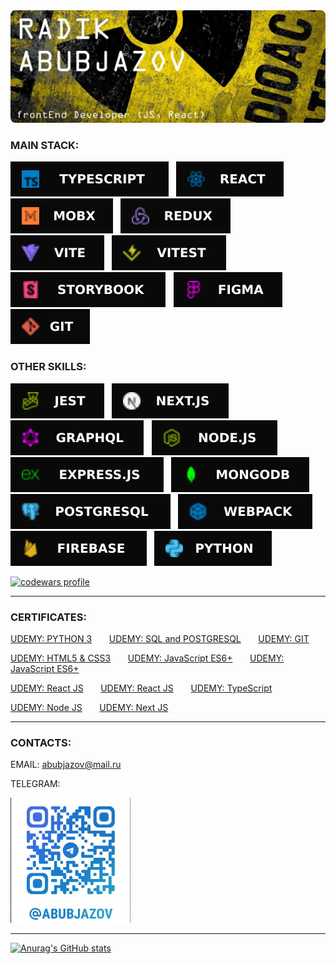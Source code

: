 <img src="icons/RADIK.jpg" style="border-radius:8px" alt="banner">

### MAIN STACK:

<img src="icons/TypeScript.svg" alt="ts">	&nbsp; <img src="icons/React.svg" alt="react"> &nbsp; <img src="icons/MobX.svg" alt="mobx">	&nbsp; <img src="icons/Redux.svg" alt="redux">	&nbsp; <img src="icons/Vite.svg" alt="vite">	&nbsp; <img src="icons/Vitest.svg" alt="vitest">	&nbsp; <img src="icons/Storybook.svg" alt="Storybook">	&nbsp; <img src="icons/Figma.svg" alt="figma">	&nbsp; <img src="icons/Git.svg" alt="git">

### OTHER SKILLS:

<img  src="icons/Jest.svg" alt="jest">	&nbsp; <img  src="icons/NextJS.svg" alt="Next.js">	&nbsp; <img  src="icons/GraphQL.svg" alt="GraphQL">	&nbsp; <img  src="icons/Node.svg" alt="node"> <img  src="icons/Express.svg" alt="Express.js">	&nbsp; <img  src="icons/MongoDB.svg" alt="MongoDB">	&nbsp; <img  src="icons/Postgresql.svg" alt="postgresql">	&nbsp; <img  src="icons/Webpack.svg" alt="webpack">	&nbsp; <img  src="icons/Firebase.svg" alt="Firebase">	&nbsp; <img  src="icons/Python.svg" alt="python">

<a target="_blank" rel="noopener noreferrer" href="https://www.codewars.com/users/Abubjazov"><img src="https://www.codewars.com/users/Abubjazov/badges/large" alt="codewars profile"></a>

---

### CERTIFICATES:

<a target="_blank" rel="noopener noreferrer" href="https://www.udemy.com/certificate/UC-5d544e83-3130-42df-9857-1eb0be7f2ded/">UDEMY: PYTHON 3</a>	&nbsp;	&nbsp;	&nbsp;
<a target="_blank" rel="noopener noreferrer" href="https://www.udemy.com/certificate/UC-3fe34770-dab3-4771-ad1d-cb7b75b31871/">UDEMY: SQL and POSTGRESQL</a>	&nbsp;	&nbsp;	&nbsp;
<a target="_blank" rel="noopener noreferrer" href="https://www.udemy.com/certificate/UC-aa5f9c4d-6dc1-484f-8371-c42fe82c1ace/">UDEMY: GIT</a><br>

<a target="_blank" rel="noopener noreferrer" href="https://www.udemy.com/certificate/UC-38b56ec8-76d7-405f-bed0-a0cfb2029076/">UDEMY: HTML5 & CSS3</a>	&nbsp;	&nbsp;	&nbsp;
<a target="_blank" rel="noopener noreferrer" href="https://www.udemy.com/certificate/UC-6aa811df-274c-46be-9fbb-78652ff50aa9/">UDEMY: JavaScript ES6+</a>	&nbsp;	&nbsp;	&nbsp;
<a target="_blank" rel="noopener noreferrer" href="https://www.udemy.com/certificate/UC-0612fb88-13f2-484c-92d5-007facf04595/">UDEMY: JavaScript ES6+</a><br>

<a target="_blank" rel="noopener noreferrer" href="https://www.udemy.com/certificate/UC-4e5d6ac3-d3f2-45af-9330-0c2415fccd7c/">UDEMY: React JS</a>	&nbsp;	&nbsp;	&nbsp;
<a target="_blank" rel="noopener noreferrer" href="https://www.udemy.com/certificate/UC-f1e26658-a32d-4b99-be0a-c27815115a9d/">UDEMY: React JS</a>	&nbsp;	&nbsp;	&nbsp;
<a target="_blank" rel="noopener noreferrer" href="https://www.udemy.com/certificate/UC-ef13799e-5d0c-46a9-9f61-97b56236c26c/">UDEMY: TypeScript</a><br>

<a target="_blank" rel="noopener noreferrer" href="https://www.udemy.com/certificate/UC-95871b87-e70f-4688-8a67-829d87d300a7/">UDEMY: Node JS</a>	&nbsp;	&nbsp;	&nbsp;
<a target="_blank" rel="noopener noreferrer" href="https://www.udemy.com/certificate/UC-9c7f70fa-30b1-45de-bf61-679750353947/">UDEMY: Next JS</a>


---

### CONTACTS:

EMAIL: abubjazov@mail.ru<br>

TELEGRAM:<br>

<img height="200px"  src="icons/telegram_qr.jpg" alt="telegram-QR">

---

[![Anurag's GitHub stats](https://github-readme-stats.vercel.app/api?username=abubjazov&show_icons=true&theme=dark)](https://github.com/anuraghazra/github-readme-stats)
